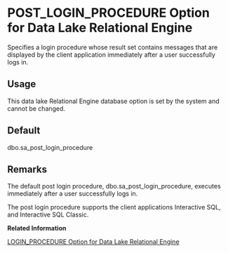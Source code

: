<!-- loioa64833fa84f21015aaffdb1a825e33cd -->

# POST\_LOGIN\_PROCEDURE Option for Data Lake Relational Engine

Specifies a login procedure whose result set contains messages that are displayed by the client application immediately after a user successfully logs in.



<a name="loioa64833fa84f21015aaffdb1a825e33cd__section_rv2_mvs_swb"/>

## Usage

This data lake Relational Engine database option is set by the system and cannot be changed.



<a name="loioa64833fa84f21015aaffdb1a825e33cd__iq_refso_835"/>

## Default

dbo.sa\_post\_login\_procedure



<a name="loioa64833fa84f21015aaffdb1a825e33cd__iq_refso_837"/>

## Remarks

The default post login procedure, dbo.sa\_post\_login\_procedure, executes immediately after a user successfully logs in.

The post login procedure supports the client applications Interactive SQL, and Interactive SQL Classic.

**Related Information**  


[LOGIN\_PROCEDURE Option for Data Lake Relational Engine](login-procedure-option-for-data-lake-relational-engine-a63d00e.md "Specifies a login procedure that sets connection compatibility options at start-up.")


